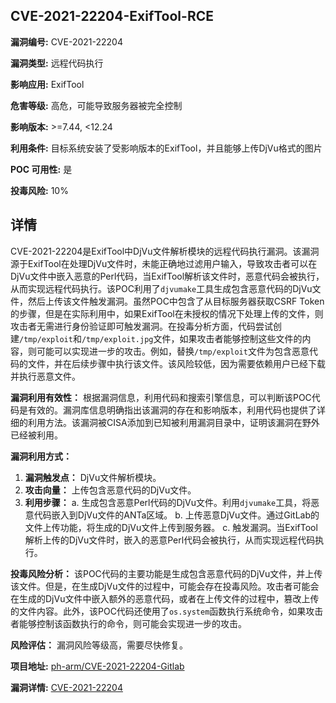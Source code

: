 ## CVE-2021-22204-ExifTool-RCE

**漏洞编号:** CVE-2021-22204

**漏洞类型:** 远程代码执行

**影响应用:** ExifTool

**危害等级:** 高危，可能导致服务器被完全控制

**影响版本:** >=7.44, <12.24

**利用条件:** 目标系统安装了受影响版本的ExifTool，并且能够上传DjVu格式的图片

**POC 可用性:** 是

**投毒风险:** 10%

## 详情

CVE-2021-22204是ExifTool中DjVu文件解析模块的远程代码执行漏洞。该漏洞源于ExifTool在处理DjVu文件时，未能正确地过滤用户输入，导致攻击者可以在DjVu文件中嵌入恶意的Perl代码，当ExifTool解析该文件时，恶意代码会被执行，从而实现远程代码执行。该POC利用了`djvumake`工具生成包含恶意代码的DjVu文件，然后上传该文件触发漏洞。虽然POC中包含了从目标服务器获取CSRF Token的步骤，但是在实际利用中，如果ExifTool在未授权的情况下处理上传的文件，则攻击者无需进行身份验证即可触发漏洞。在投毒分析方面，代码尝试创建`/tmp/exploit`和`/tmp/exploit.jpg`文件，如果攻击者能够控制这些文件的内容，则可能可以实现进一步的攻击。例如，替换`/tmp/exploit`文件为包含恶意代码的文件，并在后续步骤中执行该文件。该风险较低，因为需要依赖用户已经下载并执行恶意文件。

**漏洞利用有效性：**
根据漏洞信息，利用代码和搜索引擎信息，可以判断该POC代码是有效的。漏洞库信息明确指出该漏洞的存在和影响版本，利用代码也提供了详细的利用方法。该漏洞被CISA添加到已知被利用漏洞目录中，证明该漏洞在野外已经被利用。

**漏洞利用方式：**
1.  **漏洞触发点：** DjVu文件解析模块。
2.  **攻击向量：** 上传包含恶意代码的DjVu文件。
3.  **利用步骤：**
    a.  生成包含恶意Perl代码的DjVu文件。利用`djvumake`工具，将恶意代码嵌入到DjVu文件的ANTa区域。
    b.  上传恶意DjVu文件。通过GitLab的文件上传功能，将生成的DjVu文件上传到服务器。
    c.  触发漏洞。当ExifTool解析上传的DjVu文件时，嵌入的恶意Perl代码会被执行，从而实现远程代码执行。

**投毒风险分析：**
该POC代码的主要功能是生成包含恶意代码的DjVu文件，并上传该文件。但是，在生成DjVu文件的过程中，可能会存在投毒风险。攻击者可能会在生成的DjVu文件中嵌入额外的恶意代码，或者在上传文件的过程中，篡改上传的文件内容。此外，该POC代码还使用了`os.system`函数执行系统命令，如果攻击者能够控制该函数执行的命令，则可能会实现进一步的攻击。

**风险评估：** 漏洞风险等级高，需要尽快修复。

**项目地址:** [ph-arm/CVE-2021-22204-Gitlab](https://github.com/ph-arm/CVE-2021-22204-Gitlab)

**漏洞详情:** [CVE-2021-22204](https://nvd.nist.gov/vuln/detail/CVE-2021-22204)